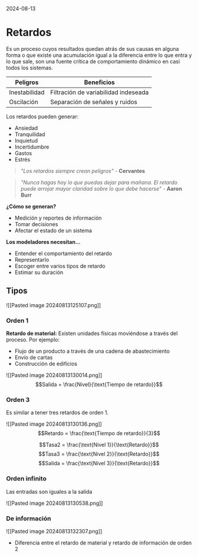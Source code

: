 2024-08-13
# Retardos

Es un proceso cuyos resultados quedan atrás de sus causas en alguna forma o que existe una acumulación igual a la diferencia entre lo que entra y lo que sale, son una fuente crítica de comportamiento dinámico en casi todos los sistemas.

| Peligros      | Beneficios                           |
| ------------- | ------------------------------------ |
| Inestabilidad | Filtración de variabilidad indeseada |
| Oscilación    | Separación de señales y ruidos       |
Los retardos pueden generar:
- Ansiedad
- Tranquilidad
- Inquietud
- Incertidumbre
- Gastos
- Estrés

> *"Los retardos siempre crean peligros"* - **Cervantes**

> *"Nunca hagas hoy lo que puedas dejar para mañana. El retardo puede arrojar mayor claridad sobre lo que debe hacerse"* - **Aaron Burr**

**¿Cómo se generan?**
- Medición y reportes de información
- Tomar decisiones
- Afectar el estado de un sistema

**Los modeladores necesitan...**
- Entender el comportamiento del retardo
- Representarlo
- Escoger entre varios tipos de retardo
- Estimar su duración
## Tipos

![[Pasted image 20240813125107.png]]
### Orden 1
**Retardo de material:** Existen unidades físicas moviéndose a través del proceso. Por ejemplo:
- Flujo de un producto a través de una cadena de abastecimiento
- Envío de cartas
- Construcción de edificios

![[Pasted image 20240813130014.png]]
$$Salida = \frac{Nivel}{\text{Tiempo de retardo}}$$

### Orden 3
Es similar a tener tres retardos de orden 1.

![[Pasted image 20240813130136.png]]
$$Retardo = \frac{\text{Tiempo de retardo}}{3}$$

$$Tasa2 = \frac{\text{Nivel 1}}{\text{Retardo}}$$
$$Tasa3 = \frac{\text{Nivel 2}}{\text{Retardo}}$$
$$Salida = \frac{\text{Nivel 3}}{\text{Retardo}}$$
### Orden infinito

Las entradas son iguales a la salida

![[Pasted image 20240813130538.png]] 
### De información

![[Pasted image 20240813132307.png]]
- Diferencia entre el retardo de material y retardo de información de orden 2